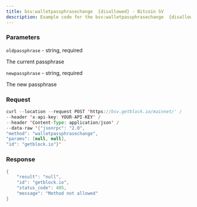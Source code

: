 ```yaml
---
title: bsv:walletpassphrasechange  {disallowed} - Bitcoin SV
description: Example code for the bsv:walletpassphrasechange  {disallowed} json-rpc method. Сomplete guide on how to use bsv:walletpassphrasechange  {disallowed} json-rpc in GetBlock.io Web3 documentation.
---
```


### Parameters


`oldpassphrase` - string, required

The current passphrase

`newpassphrase` - string, required

The new passphrase

### Request

``` java
curl --location --request POST 'https://bsv.getblock.io/mainnet/' / 
--header 'x-api-key: YOUR-API-KEY' / 
--header 'Content-Type: application/json' / 
--data-raw '{"jsonrpc": "2.0",
"method": "walletpassphrasechange",
"params": [null, null],
"id": "getblock.io"}'
```

###  Response

``` java
{
    "result": "null",
    "id": "getblock.io",
    "status_code": 405,
    "message": "Method not allowed"
}
```

